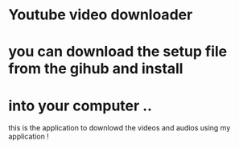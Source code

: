  # Youtube video downloader 

# you can download the setup file from the gihub and install
# into your computer ..
 
 this is the application to downlowd the videos and audios using my application !
